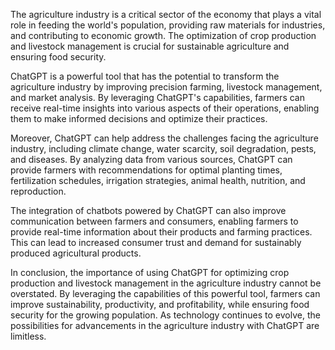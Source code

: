 
The agriculture industry is a critical sector of the economy that plays a vital role in feeding the world's population, providing raw materials for industries, and contributing to economic growth. The optimization of crop production and livestock management is crucial for sustainable agriculture and ensuring food security.

ChatGPT is a powerful tool that has the potential to transform the agriculture industry by improving precision farming, livestock management, and market analysis. By leveraging ChatGPT's capabilities, farmers can receive real-time insights into various aspects of their operations, enabling them to make informed decisions and optimize their practices.

Moreover, ChatGPT can help address the challenges facing the agriculture industry, including climate change, water scarcity, soil degradation, pests, and diseases. By analyzing data from various sources, ChatGPT can provide farmers with recommendations for optimal planting times, fertilization schedules, irrigation strategies, animal health, nutrition, and reproduction.

The integration of chatbots powered by ChatGPT can also improve communication between farmers and consumers, enabling farmers to provide real-time information about their products and farming practices. This can lead to increased consumer trust and demand for sustainably produced agricultural products.

In conclusion, the importance of using ChatGPT for optimizing crop production and livestock management in the agriculture industry cannot be overstated. By leveraging the capabilities of this powerful tool, farmers can improve sustainability, productivity, and profitability, while ensuring food security for the growing population. As technology continues to evolve, the possibilities for advancements in the agriculture industry with ChatGPT are limitless.
